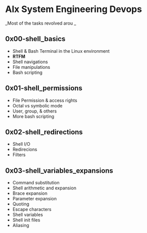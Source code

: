 # Alx System Engineering Devops
_Most of the tasks revolved arou _
## 0x00-shell_basics
  * Shell & Bash Terminal in the Linux environment
  * **RTFM**
  * Shell navigations
  * File manipulations
  * Bash scripting

## 0x01-shell_permissions
  * File Permission & access rights
  * Octal vs symbolic mode
  * User, group, & others
  * More bash scripting

## 0x02-shell_redirections
  * Shell I/O
  * Redirecions
  * Filters

## 0x03-shell_variables_expansions
  * Command substitution
  * Shell arithmetic and expansion
  * Brace expansion
  * Parameter expansion
  * Quoting
  * Escape characters
  * Shell variables
  * Shell init files
  * Aliasing
